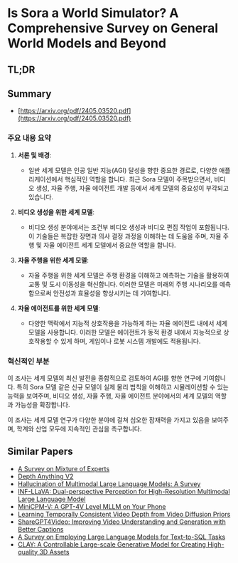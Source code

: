 # Is Sora a World Simulator? A Comprehensive Survey on General World Models and Beyond
## TL;DR
## Summary
- [https://arxiv.org/pdf/2405.03520.pdf](https://arxiv.org/pdf/2405.03520.pdf)

### 주요 내용 요약

1. **서론 및 배경**:
   - 일반 세계 모델은 인공 일반 지능(AGI) 달성을 향한 중요한 경로로, 다양한 애플리케이션에서 핵심적인 역할을 합니다. 최근 Sora 모델이 주목받으면서, 비디오 생성, 자율 주행, 자율 에이전트 개발 등에서 세계 모델의 중요성이 부각되고 있습니다.

2. **비디오 생성을 위한 세계 모델**:
   - 비디오 생성 분야에서는 조건부 비디오 생성과 비디오 편집 작업이 포함됩니다. 이 기술들은 복잡한 장면과 의사 결정 과정을 이해하는 데 도움을 주며, 자율 주행 및 자율 에이전트 세계 모델에서 중요한 역할을 합니다.

3. **자율 주행을 위한 세계 모델**:
   - 자율 주행을 위한 세계 모델은 주행 환경을 이해하고 예측하는 기술을 활용하여 교통 및 도시 이동성을 혁신합니다. 이러한 모델은 미래의 주행 시나리오를 예측함으로써 안전성과 효율성을 향상시키는 데 기여합니다.

4. **자율 에이전트를 위한 세계 모델**:
   - 다양한 맥락에서 지능적 상호작용을 가능하게 하는 자율 에이전트 내에서 세계 모델을 사용합니다. 이러한 모델은 에이전트가 동적 환경 내에서 지능적으로 상호작용할 수 있게 하며, 게임이나 로봇 시스템 개발에도 적용됩니다.

### 혁신적인 부분
이 조사는 세계 모델의 최신 발전을 종합적으로 검토하여 AGI를 향한 연구에 기여합니다. 특히 Sora 모델 같은 신규 모델이 실제 물리 법칙을 이해하고 시뮬레이션할 수 있는 능력을 보여주며, 비디오 생성, 자율 주행, 자율 에이전트 분야에서의 세계 모델의 역할과 가능성을 확장합니다.

이 조사는 세계 모델 연구가 다양한 분야에 걸쳐 심오한 잠재력을 가지고 있음을 보여주며, 학계와 산업 모두에 지속적인 관심을 촉구합니다.

## Similar Papers
- [A Survey on Mixture of Experts](2407.06204.md)
- [Depth Anything V2](2406.09414.md)
- [Hallucination of Multimodal Large Language Models: A Survey](2404.18930.md)
- [INF-LLaVA: Dual-perspective Perception for High-Resolution Multimodal Large Language Model](2407.16198.md)
- [MiniCPM-V: A GPT-4V Level MLLM on Your Phone](2408.01800.md)
- [Learning Temporally Consistent Video Depth from Video Diffusion Priors](2406.01493.md)
- [ShareGPT4Video: Improving Video Understanding and Generation with Better Captions](2406.04325.md)
- [A Survey on Employing Large Language Models for Text-to-SQL Tasks](2407.15186.md)
- [CLAY: A Controllable Large-scale Generative Model for Creating High-quality 3D Assets](2406.13897.md)
